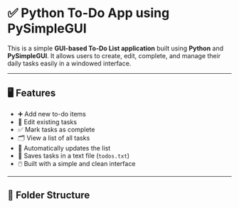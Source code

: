 # ✅ Python To-Do App using PySimpleGUI

This is a simple **GUI-based To-Do List application** built using **Python** and **PySimpleGUI**. It allows users to create, edit, complete, and manage their daily tasks easily in a windowed interface.

---

## 🖥️ Features

- ➕ Add new to-do items
- 📝 Edit existing tasks
- ✅ Mark tasks as complete
- 🗂️ View a list of all tasks
- 🧠 Automatically updates the list
- 💾 Saves tasks in a text file (`todos.txt`)
- 🖱️ Built with a simple and clean interface

---

## 📁 Folder Structure


